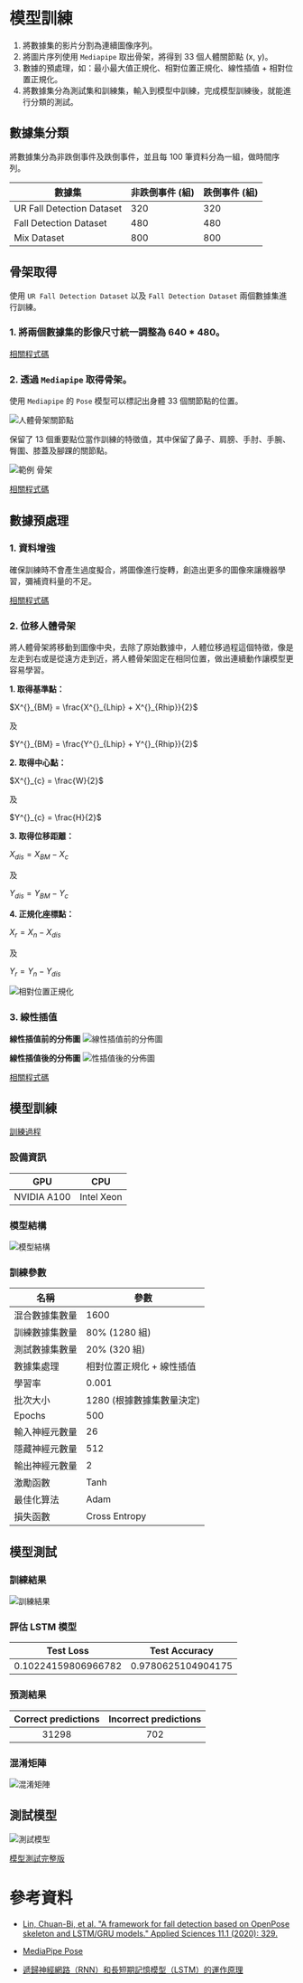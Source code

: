 # 模型訓練
1. 將數據集的影片分割為連續圖像序列。
2. 將圖片序列使用 `Mediapipe` 取出骨架，將得到 33 個人體關節點 (x, y)。
3. 數據的預處理，如：最小最大值正規化、相對位置正規化、線性插值 + 相對位置正規化。
4. 將數據集分為測試集和訓練集，輸入到模型中訓練，完成模型訓練後，就能進行分類的測試。

## 數據集分類
將數據集分為非跌倒事件及跌倒事件，並且每 100 筆資料分為一組，做時間序列。

| 數據集 | 非跌倒事件 (組) | 跌倒事件 (組) |
| -------- | -------- | -------- |
| UR Fall Detection Dataset | 320 | 320 |
| Fall Detection Dataset | 480 | 480 |
| Mix Dataset | 800 | 800 |

## 骨架取得
使用 `UR Fall Detection Dataset` 以及 `Fall Detection Dataset` 兩個數據集進行訓練。

### 1. 將兩個數據集的影像尺寸統一調整為 640 * 480。
[相關程式碼](../Train/tools/images_resize.py)

### 2. 透過 `Mediapipe` 取得骨架。
使用 `Mediapipe` 的 `Pose` 模型可以標記出身體 33 個關節點的位置。

![人體骨架關節點](https://i.imgur.com/KBdJsGU.png)

保留了 13 個重要點位當作訓練的特徵值，其中保留了鼻子、肩膀、手肘、手腕、臀圍、膝蓋及腳踝的關節點。 

![範例 骨架](https://i.imgur.com/a7CoV9y.png)

[相關程式碼](../Train/tools/pose_get.py)

## 數據預處理
### 1. 資料增強
確保訓練時不會產生過度擬合，將圖像進行旋轉，創造出更多的圖像來讓機器學習，彌補資料量的不足。

[相關程式碼](../Train/tools/data_augmentation.py)

### 2. 位移人體骨架
將人體骨架將移動到圖像中央，去除了原始數據中，人體位移過程這個特徵，像是左走到右或是從遠方走到近，將人體骨架固定在相同位置，做出連續動作讓模型更容易學習。

**1. 取得基準點：**

$X^{}_{BM} = \frac{X^{}_{Lhip} + X^{}_{Rhip}}{2}$

及

$Y^{}_{BM} = \frac{Y^{}_{Lhip} + Y^{}_{Rhip}}{2}$

**2. 取得中心點：**

$X^{}_{c} = \frac{W}{2}$

及

$Y^{}_{c} = \frac{H}{2}$

**3. 取得位移距離：**

$X^{}_{dis} = X^{}_{BM} - X^{}_{c}$

及

$Y^{}_{dis} = Y^{}_{BM} - Y^{}_{c}$

**4. 正規化座標點：**

$X^{}_{r} = X^{}_{n} - X^{}_{dis}$

及

$Y^{}_{r} = Y^{}_{n} - Y^{}_{dis}$

![相對位置正規化](https://i.imgur.com/mqoooWH.png)

### 3. 線性插值
**線性插值前的分佈圖**
![線性插值前的分佈圖](images/After_Linear_Interpolation.png)

**線性插值後的分佈圖**
![性插值後的分佈圖](images/Before_Linear_Interpolation.png)

[相關程式碼](../Train/tools/linear_interpolation.py)

## 模型訓練
[訓練過程](lstm_model.ipynb)

### 設備資訊
| GPU | CPU |
| :----: | :----: |
| NVIDIA A100 | 	Intel Xeon |

### 模型結構
![模型結構](images/BinaryOutput/Model_Layer.png)

### 訓練參數
| 名稱 | 參數 |
| -------- | -------- |
| 混合數據集數量 | 1600 |
| 訓練數據集數量 | 80% (1280 組) |
| 測試數據集數量 | 20% (320 組) |
| 數據集處理 | 相對位置正規化 + 線性插值 |
| 學習率 | 0.001 |
| 批次大小 | 1280 (根據數據集數量決定) |
| Epochs | 500 |
| 輸入神經元數量 | 26 |
| 隱藏神經元數量 | 512 |
| 輸出神經元數量 | 2 |
| 激勵函數 | Tanh |
| 最佳化算法 | Adam |
| 損失函數 | Cross Entropy |

## 模型測試
### 訓練結果
![訓練結果](images/BinaryOutput/Accuracy.png)

### 評估 LSTM 模型
| Test Loss | Test Accuracy |
| :----: | :----: |
| 0.10224159806966782 | 0.9780625104904175 |

### 預測結果
| Correct predictions | Incorrect predictions |
| :----: | :----: |
| 31298 | 702 |

### 混淆矩陣
![混淆矩陣](images/BinaryOutput/Confusion_Matrix.png)

## 測試模型
![測試模型](images/Demo.gif)

[模型測試完整版](video/Fall_Detection_Test.mp4)

# 參考資料
* [Lin, Chuan-Bi, et al. "A framework for fall detection based on OpenPose skeleton and LSTM/GRU models." Applied Sciences 11.1 (2020): 329.](http://ir.lib.cyut.edu.tw:8080/bitstream/310901800/38339/1/108CYUT0652018-003.pdf)

* [MediaPipe Pose](https://google.github.io/mediapipe/solutions/pose.html)

* [遞歸神經網路（RNN）和長短期記憶模型（LSTM）的運作原理](https://brohrer.mcknote.com/zh-Hant/how_machine_learning_works/how_rnns_lstm_work.html)